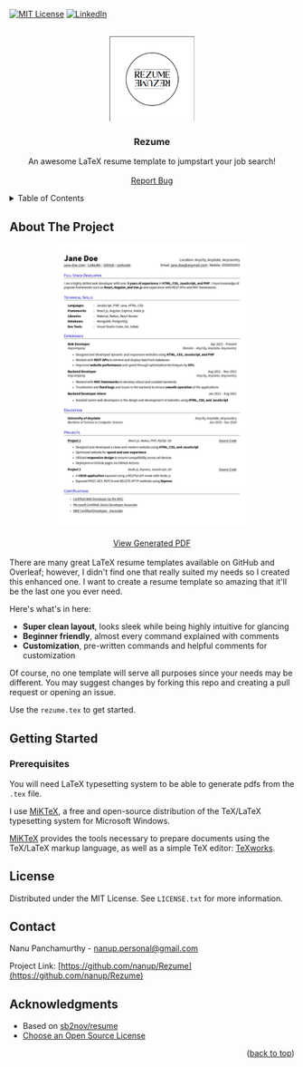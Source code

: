 <a name="readme-top"></a>

[![MIT License][license-shield]][license-url]
[![LinkedIn][linkedin-shield]][linkedin-url]

<!-- Header -->
<br />
<div align="center">
  <a href="icon">
    <img src="./rezume-logo.png" alt="Logo" width="150" height="150">
  </a>

  <h3 align="center">Rezume</h3>

  <p align="center">
    An awesome LaTeX resume template to jumpstart your job search!
    <br />
    <br />
    <!-- <a href="">View on Overleaf</a> -->
    <!-- · -->
    <a href="https://github.com/nanup/Rezume/issues">Report Bug</a>
  </p>
</div>

<!-- TABLE OF CONTENTS -->
<details>
  <summary>Table of Contents</summary>
  <ol>
    <li>
      <a href="#about-the-project">About The Project</a>
    </li>
    <li>
      <a href="#getting-started">Getting Started</a>
      <ul>
        <li><a href="#prerequisites">Prerequisites</a></li>
      </ul>
    </li>
    <li><a href="#license">License</a></li>
    <li><a href="#contact">Contact</a></li>
    <li><a href="#acknowledgments">Acknowledgments</a></li>
  </ol>
</details>

<!-- ABOUT THE PROJECT -->

## About The Project

<div align="center">
  <a href="product-screenshot">
      <img src="./rezume-preview.jpg" alt="Preview" height="500">
  </a>
  </br>
  </br>
  <a href="/rezume.pdf">View Generated PDF</a>
</div>
</br>
There are many great LaTeX resume templates available on GitHub and Overleaf; however, I didn't find one that really suited my needs so I created this enhanced one. I want to create a resume template so amazing that it'll be the last one you ever need.

Here's what's in here:

- **Super clean layout**, looks sleek while being highly intuitive for glancing
- **Beginner friendly**, almost every command explained with comments
- **Customization**, pre-written commands and helpful comments for customization

Of course, no one template will serve all purposes since your needs may be different. You may suggest changes by forking this repo and creating a pull request or opening an issue.

Use the `rezume.tex` to get started.

<!-- GETTING STARTED -->

## Getting Started

### Prerequisites

You will need LaTeX typesetting system to be able to generate pdfs from the `.tex` file.

I use [MiKTeX](https://miktex.org/), a free and open-source distribution of the TeX/LaTeX typesetting system for Microsoft Windows.

[MiKTeX](https://miktex.org/) provides the tools necessary to prepare documents using the TeX/LaTeX markup language, as well as a simple TeX editor: [TeXworks](https://www.tug.org/texworks/).

<!-- LICENSE -->

## License

Distributed under the MIT License. See `LICENSE.txt` for more information.

<!-- CONTACT -->

## Contact

Nanu Panchamurthy - nanup.personal@gmail.com

Project Link: [https://github.com/nanup/Rezume](https://github.com/nanup/Rezume)

<!-- ACKNOWLEDGMENTS -->

## Acknowledgments

- Based on [sb2nov/resume](https://github.com/sb2nov/resume/)
- [Choose an Open Source License](https://choosealicense.com)

<p align="right">(<a href="#readme-top">back to top</a>)</p>

[license-shield]: https://img.shields.io/github/license/othneildrew/Best-README-Template.svg?style=for-the-badge
[license-url]: https://github.com/othneildrew/Best-README-Template/blob/master/LICENSE.txt
[linkedin-shield]: https://img.shields.io/badge/-LinkedIn-black.svg?style=for-the-badge&logo=linkedin&colorB=555
[linkedin-url]: https://linkedin.com/in/nanu-panchamurthy
